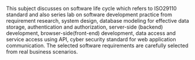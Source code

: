 This subject discusses on software life cycle which refers to ISO29110 standard and also
series lab on software development practice from requirement research, system design, database
modeling for effective data storage, authentication and authorization, server-side (backend)
development, browser-side(front-end) development, data access and service access using API, cyber
security standard for web application communication. The selected software requirements are
carefully selected from real business scenarios.
